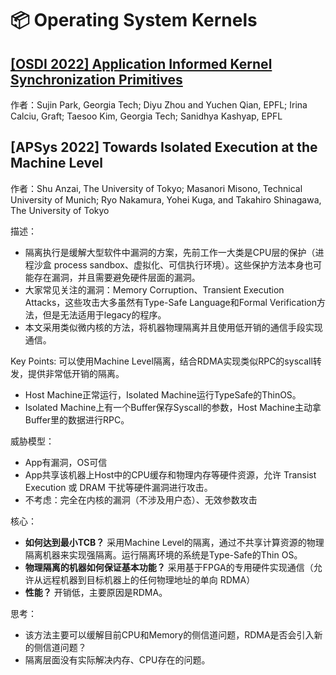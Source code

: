 # 📦 Operating System Kernels

## [\[OSDI 2022\] Application Informed Kernel Synchronization Primitives](../conference/osdi/park.md)
作者：Sujin Park, Georgia Tech; Diyu Zhou and Yuchen Qian, EPFL; Irina Calciu, Graft; Taesoo Kim, Georgia Tech; Sanidhya Kashyap, EPFL

## \[APSys 2022\] Towards Isolated Execution at the Machine Level
作者：Shu Anzai, The University of Tokyo; Masanori Misono, Technical University of Munich; Ryo Nakamura, Yohei Kuga, and Takahiro Shinagawa, The University of Tokyo

描述：
- 隔离执行是缓解大型软件中漏洞的方案，先前工作一大类是CPU层的保护（进程沙盒 process sandbox、虚拟化、可信执行环境）。这些保护方法本身也可能存在漏洞，并且需要避免硬件层面的漏洞。
- 大家常见关注的漏洞：Memory Corruption、Transient Execution Attacks，这些攻击大多虽然有Type-Safe Language和Formal Verification方法，但是无法适用于legacy的程序。
- 本文采用类似微内核的方法，将机器物理隔离并且使用低开销的通信手段实现通信。

Key Points: 可以使用Machine Level隔离，结合RDMA实现类似RPC的syscall转发，提供非常低开销的隔离。
- Host Machine正常运行，Isolated Machine运行TypeSafe的ThinOS。
- Isolated Machine上有一个Buffer保存Syscall的参数，Host Machine主动拿Buffer里的数据进行RPC。

威胁模型：
- App有漏洞，OS可信
- App共享该机器上Host中的CPU缓存和物理内存等硬件资源，允许 Transist Execution 或 DRAM 干扰等硬件漏洞进行攻击。
- 不考虑：完全在内核的漏洞（不涉及用户态）、无效参数攻击

核心：
- **如何达到最小TCB？** 采用Machine Level的隔离，通过不共享计算资源的物理隔离机器来实现强隔离。运行隔离环境的系统是Type-Safe的Thin OS。
- **物理隔离的机器如何保证基本功能？** 采用基于FPGA的专用硬件实现通信（允许从远程机器到目标机器上的任何物理地址的单向 RDMA）
- **性能？** 开销低，主要原因是RDMA。

思考：
- 该方法主要可以缓解目前CPU和Memory的侧信道问题，RDMA是否会引入新的侧信道问题？
- 隔离层面没有实际解决内存、CPU存在的问题。
